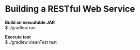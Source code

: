 # Building a RESTful Web Service #

**Build an executable JAR**  
$ ./gradlew run

**Execute test**  
$ ./gradlew cleanTest test